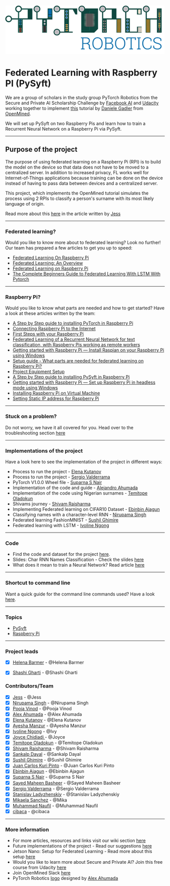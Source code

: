 ![PyTorch Robotics logo](Alejandro%20Ahumada/logo/export/PyTorch-Robotics_Logo_v001@2x.png "PyTorch Robotics logo")

# Federated Learning with Raspberry PI (PySyft)
We are a group of scholars in the study group PyTorch Robotics from the Secure and Private AI Scholarship Challenge by [Facebook AI](https://ai.facebook.com/) and [Udacity](https://www.udacity.com/) working together to implement [this](https://blog.openmined.org/federated-learning-of-a-rnn-on-raspberry-pis/) tutorial by [Daniele Gadler](https://github.com/DanyEle) from [OpenMined](https://www.openmined.org/).

We will set up PySyft on two Raspberry Pis and learn how to train a Recurrent Neural Network on a Raspberry Pi via PySyft.

***

## Purpose of the project
The purpose of using federated learning on a Raspberry Pi (RPI) is to build the model on the device so that data does not have to be moved to a centralized server. In addition to increased privacy, FL works well for Internet-of-Things applications because training can be done on the device instead of having to pass data between devices and a centralized server.

This project, which implements the OpenMined tutorial simulates the process using 2 RPIs to classify a person's surname with its most likely language of origin.

Read more about this [here](https://github.com/shashigharti/federated-learning-on-raspberry-pi/blob/master/Federated%20learning%20on%20Raspberry%20Pi.md) in the article written by [Jess](https://github.com/jess-s) 

***
### Federated learning?
Would you like to know more about to federated learning? Look no further! Our team has prepared a few articles to get you up to speed:
- [Federated Learning On Raspberry Pi](https://medium.com/@ayeshamanzur123/federated-learning-on-raspberry-pi-8c470cfe7cd3)
- [Federated Learning: An Overview](https://medium.com/secure-and-private-ai-writing-challenge/federated-learning-an-overview-64708606297f)
- [Federated Learning on Raspberry Pi](https://github.com/shashigharti/federated-learning-on-raspberry-pi/blob/master/Federated%20learning%20on%20Raspberry%20Pi.md)
- [The Complete Beginners Guide to Federated Learning With LSTM With Pytorch](https://medium.com/@ivolinengong/c1c26ca22d96)


***
### Raspberry Pi?
Would you like to know what parts are needed and how to get started? Have a look at these articles written by the team:
- [A Step by Step guide to installing PyTorch in Raspberry Pi](https://medium.com/@suparnasnair/a-step-by-step-guide-to-installing-pytorch-in-raspberry-pi-a1491bb80531)
- [Connecting Raspberry Pi to the Internet](https://medium.com/@suparnasnair/connecting-raspberry-pi-to-the-internet-7a6e98da21ac)
- [First Steps with your Raspberry Pi](https://medium.com/@suparnasnair/first-steps-with-your-raspberry-pi-5917f980a48)
- [Federated Learning of a Recurrent Neural Network for text classification, with Raspberry Pis working as remote workers](https://medium.com/@m.naufil1/federated-learning-of-a-recurrent-neural-network-for-text-classification-with-raspberry-pis-6ce184f85a2a)
- [Getting started with Raspberry Pi — Install Raspian on your Raspberry Pi using Windows](https://medium.com/@sarahhelena.barmer/getting-started-with-raspberry-pi-install-raspian-on-your-raspberry-pi-using-windows-e6df42decf56)
- [Setup guide - What parts are needed for federated learning on Raspberry Pi?](https://medium.com/@elena.kutanov/setup-guide-what-parts-are-needed-for-federated-learning-on-raspberry-pi-7c0c7b06ab3b)
- [Project Equipment Setup](https://medium.com/@jcchidiadi/federated-learning-with-raspberry-pi-project-equipment-setup-38c2f88cb677)
- [A Step by Step guide to installing PySyft in Raspberry Pi](https://medium.com/@suparnasnair/a-step-by-step-guide-to-installing-pysyft-in-raspberry-pi-d8d10c440c37)
- [Getting started with Raspberry Pi — Set up Raspberry Pi in headless mode using Windows](https://medium.com/@sarahhelena.barmer/getting-started-with-raspberry-pi-set-up-raspberry-pi-in-headless-mode-using-windows-639365d7da2d)
- [Installing Raspberry Pi on Virtual Machine](https://github.com/shashigharti/federated-learning-on-raspberry-pi/blob/master/Raspberry-Pi-on-Virtual-Worker.md)
- [Setting Static IP address for Raspberry Pi](https://github.com/shashigharti/federated-learning-on-raspberry-pi/wiki/Setting-Static-IP-address-for-Raspberry-Pi,--by-Sayed-Maheen-Basheer)

***
### Stuck on a problem?
Do not worry, we have it all covered for you. Head over to the troubleshooting section [here](https://github.com/shashigharti/federated-learning-on-raspberry-pi/wiki/Troubleshooting)
***
### Implementations of the project
Have a look here to see the implementation of the project in different ways:
- Process to run the project - [Elena Kutanov](https://github.com/shashigharti/federated-learning-on-raspberry-pi/tree/master/Elena%20Kutanov)
- Process to run the project - [Sergio Valderrama](https://github.com/shashigharti/federated-learning-on-raspberry-pi/tree/master/Sergio%20Valderrama)
- PyTorch V1.0.0 Wheel file - [Suparna S Nair](https://github.com/shashigharti/federated-learning-on-raspberry-pi/tree/master/PyTorch%20Wheels)
- Implementation of the code and guide - [Alejandro Ahumada](https://github.com/shashigharti/federated-learning-on-raspberry-pi/tree/master/Alejandro%20Ahumada)
- Implementation of the code using Nigerian surnames - [Temitope Oladokun](https://github.com/shashigharti/federated-learning-on-raspberry-pi/blob/master/Temitope%20Oladokun)
- Shivams journey - [Shivam Raisharma](https://github.com/shashigharti/federated-learning-on-raspberry-pi/blob/master/Shivam%20Raisharma/My%20Journey.md)
- Implementing Federated learning on CIFAR10 Dataset - [Ebinbin Ajagun](https://github.com/shashigharti/federated-learning-on-raspberry-pi/blob/master/Ebinbin%20Ajagun/Federated_Learning_CIFAR10.ipynb)
- Classifying names with a character-level RNN - [Nirupama Singh](https://github.com/shashigharti/federated-learning-on-raspberry-pi/tree/master/Nirupama)
- Federated learning FashionMNIST - [Sushil Ghimire](https://github.com/shashigharti/federated-learning-on-raspberry-pi/tree/master/Sushil%20Ghimire)
- Federated learning with LSTM - [Ivoline Ngong](https://github.com/shashigharti/federated-learning-on-raspberry-pi/tree/master/Ivoline%20Ngong)
***
### Code
- Find the code and dataset for the project [here](https://github.com/shashigharti/federated-learning-on-raspberry-pi/tree/master/Federated%20Recurrent%20Neural%20Network).
- Slides: Char RNN Names Classification - Check the slides [here](https://www.slideshare.net/NirupamaSingh8/char-rnn-names-classification)
- What does it mean to train a Neural Network? Read article [here](https://medium.com/@mikaelaysanchez/what-does-it-mean-to-train-a-neural-network-64065fbc7bb0)
***
### Shortcut to command line
Want a quick guide for the command line commands used? Have a look [here](https://github.com/shashigharti/federated-learning-on-raspberry-pi/tree/master/command-line).
***
### Topics
   - [PySyft](https://github.com/OpenMined/PySyft)
   - [Raspberry Pi](https://www.raspberrypi.org/)
   
***
### Project leads
- [x] [Helena Barmer](https://github.com/helenabarmer) - @Helena Barmer
- [x] [Shashi Gharti](https://github.com/shashigharti) - @Shashi Gharti


### Contributors/Team

- [x] [Jess](https://github.com/jess-s) - @Jess
- [x] [Nirupama Singh](https://github.com/nirupamait) - @Nirupama Singh
- [x] [Pooja Vinod](https://github.com/poojavinod100) - @Pooja Vinod
- [x] [Alex Ahumada](https://github.com/projectsperminute) - @Alex Ahumada
- [x] [Elena Kutanov](https://github.com/EVikVik) - @Elena Kutanov
- [x] [Ayesha Manzur](https://github.com/GlowWorm95) - @Ayesha Manzur
- [x] [Ivoline Ngong](https://github.com/ivyclare) - @Ivy
- [x] [Joyce Chidiadi ](https://github.com/Joycechidi) -  @Joyce
- [x] [Temitope Oladokun](https://github.com/TemitopeOladokun) - @Temitope Oladokun
- [x] [Shivam Raisharma](https://github.com/ShivamSRS) - @Shivam Raisharma
- [x] [Sankalp Dayal](https://github.com/sankalpdayal5) - @Sankalp Dayal
- [x] [Sushil Ghimire](https://github.com/sushil79g) - @Sushil Ghimire
- [x] [Juan Carlos Kuri Pinto](https://github.com/jckuri) -  @Juan Carlos Kuri Pinto
- [x] [Ebinbin Ajagun](https://github.com/meajagun) - @Ebinbin Ajagun
- [x] [Suparna S Nair](https://github.com/suparnasnair) - @Suparna S Nair
- [x] [Sayed Maheen Basheer](https://github.com/SayedMaheen) - @Sayed Maheen Basheer
- [x] [Sergio Valderrama](https://github.com/vucket) - @Sergio Valderrama
- [x] [Stanislav Ladyzhenskiy](https://github.com/LStan) - @Stanislav Ladyzhenskiy
- [x] [Mikaela Sanchez](https://github.com/mikaelasanchez) -  @Mika
- [x] [Muhammad Naufil](https://github.com/mnauf) - @Muhammad Naufil
- [x] [cibaca](https://github.com/cibaca) - @cibaca

***

### More information
- For more articles, resources and links visit our wiki section [here](https://github.com/shashigharti/federated-learning-on-raspberry-pi/wiki)
- Future implementations of the project - Read our suggestions [here](https://github.com/shashigharti/federated-learning-on-raspberry-pi/wiki/Future-implementations) 
- Jetson Nano: Setup for Federated Learning - Read more about this setup [here](https://github.com/shashigharti/federated-learning-on-raspberry-pi/wiki/Jetson-Nano:-Setup-for-Federated-Learning-written-by-Jess)
- Would you like to learn more about Secure and Private AI? Join this free course from Udacity [here](https://www.udacity.com/course/secure-and-private-ai--ud185)
- Join OpenMined Slack [here](http://slack.openmined.org/ )
- PyTorch Robotics [logo](https://github.com/shashigharti/federated-learning-on-raspberry-pi/tree/master/Alejandro%20Ahumada/logo) designed by [Alex Ahumada](https://github.com/projectsperminute)
